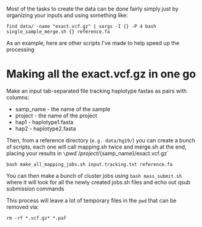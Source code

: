 Most of the tasks to create the data can be done fairly simply just by organizing your
inputs and using something like:

`find data/ -name "exact.vcf.gz" | xargs -I {} -P 4 bash single_sample_merge.sh {} reference.fa`

As an example, here are other scripts I've made to help speed up the processing


# Making all the exact.vcf.gz in one go

Make an input tab-separated file tracking haplotype fastas as pairs with columns:

- samp_name - the name of the sample
- project - the name of the project
- hap1 - haplotype1.fasta
- hap2 - haplotype2.fasta

Then, from a reference directory (`e.g. data/hg19/`) you can create a bunch of scripts, each one will call mapping.sh twice and merge.sh
at the end, placing your results in `\`pwd\`/${project}/${samp_name}/exact.vcf.gz`
```
bash make_all_mapping_jobs.sh input.tracking.txt reference.fa
```

You can then make a bunch of cluster jobs using `bash mass_submit.sh` where it will look
for all the newly created jobs.sh files and echo out qsub submission commands

This process will leave a lot of temporary files in the `pwd` that can be removed via:

```
rm -rf *.vcf.gz* *.paf
```
